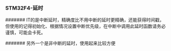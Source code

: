 ### STM32F4-延时


####### IT的是中断延时，精确度比不用中断的延时更精确，还能获得时间戳，但使用的记得初始化、根据情况设置中断优先级，在中断中调用此延时函数请务必谨慎，可能会卡死。

####### 另外一个是非中断的延时，使用起来比较方便
